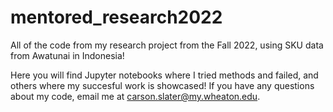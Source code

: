 # mentored_research2022
All of the code from my research project from the Fall 2022, using SKU data from Awatunai in Indonesia!

Here you will find Jupyter notebooks where I tried methods and failed, and others where my succesful work is showcased! If you have any questions about my code, email me at carson.slater@my.wheaton.edu.
